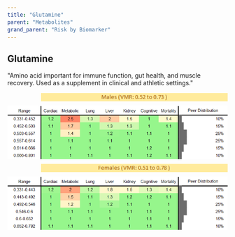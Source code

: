 ```yaml
---
title: "Glutamine"
parent: "Metabolites"
grand_parent: "Risk by Biomarker"
---
```



## Glutamine


"Amino acid important for immune function, gut health, and muscle recovery. Used as a supplement in clinical and athletic settings."

<div style="display: flex; flex-direction: column; gap: 10px;">

  <img src="/assets/images/vmrbiomarker_glutamine__male.png" alt="Glutamine VMR Male" style="margin-left: 15%">
  <img src="/assets/images/rr_glutamine__male.png" alt="Glutamine RR Male">

  <img src="/assets/images/vmrbiomarker_glutamine__female.png" alt="Glutamine VMR Female" style="margin-left: 15%; ">
  <img src="/assets/images/rr_glutamine__female.png" alt="Glutamine RR Female">

</div>



